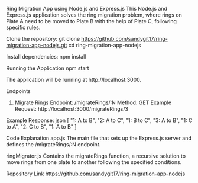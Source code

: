 Ring Migration App using Node.js and Express.js
This Node.js and Express.js application solves the ring migration problem, where rings on Plate A need to be moved to Plate B with the help of Plate C, following specific rules.

Clone the repository:
git clone https://github.com/sandygit17/ring-migration-app-nodejs.git
cd ring-migration-app-nodejs

Install dependencies:
npm install

Running the Application
npm start

The application will be running at http://localhost:3000.

Endpoints
1. Migrate Rings
    Endpoint: /migrateRings/:N
    Method: GET
    Example Request: http://localhost:3000/migrateRings/3

Example Response:
    json
    [
        "1: A to B",
        "2: A to C",
        "1: B to C",
        "3: A to B",
        "1: C to A",
        "2: C to B",
        "1: A to B"
    ]

Code Explanation
app.js
    The main file that sets up the Express.js server and defines the /migrateRings/:N endpoint.

ringMigrator.js
    Contains the migrateRings function, a recursive solution to move rings from one plate to another following the specified conditions.

Repository Link
https://github.com/sandygit17/ring-migration-app-nodejs